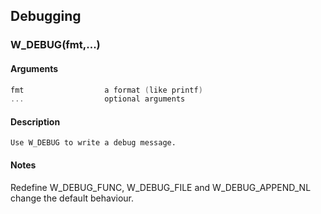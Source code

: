 ## Debugging
    
### W_DEBUG(fmt,...)
#### Arguments
```C
fmt                  a format (like printf)
...                  optional arguments
```
#### Description
    Use W_DEBUG to write a debug message.
#### Notes
Redefine W_DEBUG_FUNC, W_DEBUG_FILE and W_DEBUG_APPEND_NL change the default behaviour.
